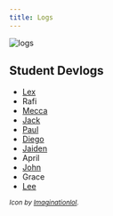 ```yaml
---
title: Logs 
---
```


![logs](log.png)

## Student Devlogs

* [Lex](https://itslexwhoelse.itch.io/drawing-moving-and-seeing-code)
* Rafi
* [Mecca](https://meccagodzilla231.itch.io/awesomequiltprogram)
* [Jack](https://flemin.itch.io/dmswc2025)
* [Paul](https://ipodmadeofshiplap.itch.io/dsmc-spring-2025)
* [Diego](https://orangutanjuicebox.blogspot.com/)
* [Jaiden](https://students.purchase.edu/jaiden.kelly/dms_blog/index.html)
* April
* [John](https://johnsch7.itch.io/devlog)
* Grace
* [Lee](https://leetusman.com/nosebook/log/)

<sub>*Icon by [Imaginationlol](https://www.flaticon.com/free-icon/log_12888222?term=stacked+logs&page=1&position=3&origin=search&related_id=12888222).*</sub>

